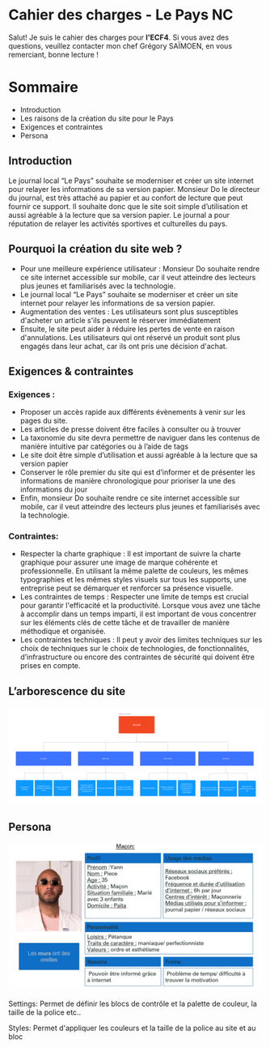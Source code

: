 ﻿# Cahier des charges - Le Pays NC

Salut! Je suis le cahier des charges pour **l'ECF4**. Si vous avez des questions, veuillez contacter mon chef Grégory SAÏMOEN, en vous remerciant, bonne lecture !


# Sommaire
- Introduction
- Les raisons de la création du site pour le Pays
- Exigences et contraintes
- Persona

## Introduction

Le journal local “Le Pays” souhaite se moderniser et créer un site internet pour relayer les informations de sa version papier. Monsieur Do le directeur du journal, est très attaché au papier et au confort de lecture que peut fournir ce support. Il souhaite donc que le site soit simple d’utilisation et aussi agréable à la lecture que sa version papier. Le journal a pour réputation de relayer les activités sportives et culturelles du pays.

## Pourquoi la création du site web ?

- Pour une meilleure expérience utilisateur : Monsieur Do souhaite rendre ce site internet accessible sur mobile, car il veut atteindre des lecteurs plus jeunes et familiarisés avec la technologie.
- Le journal local “Le Pays” souhaite se moderniser et créer un site internet pour relayer les informations de sa version papier.
- Augmentation des ventes : Les utilisateurs sont plus susceptibles d'acheter un article s'ils peuvent le réserver immédiatement
- Ensuite, le site peut aider à réduire les pertes de vente en raison d'annulations. Les utilisateurs qui ont réservé un produit sont plus engagés dans leur achat, car ils ont pris une décision d'achat.

## Exigences & contraintes
### Exigences :
- Proposer un accès rapide aux différents évènements à venir sur les pages du site.
- Les articles de presse doivent être faciles à consulter ou à trouver
- La taxonomie du site devra permettre de naviguer dans les contenus de manière intuitive par catégories ou à l’aide de tags
- Le site doit être simple d’utilisation et aussi agréable à la lecture que sa version papier
- Conserver le rôle premier du site qui est d’informer et de présenter les informations de manière chronologique pour prioriser la une des informations du jour
- Enfin, monsieur Do souhaite rendre ce site internet accessible sur mobile, car il veut atteindre des lecteurs plus jeunes et familiarisés avec la technologie.

### Contraintes:
- Respecter la charte graphique : Il est important de suivre la charte graphique pour assurer une image de marque cohérente et professionnelle. En utilisant la même palette de couleurs, les mêmes typographies et les mêmes styles visuels sur tous les supports, une entreprise peut se démarquer et renforcer sa présence visuelle.
- Les contraintes de temps : Respecter une limite de temps est crucial pour garantir l'efficacité et la productivité. Lorsque vous avez une tâche à accomplir dans un temps imparti, il est important de vous concentrer sur les éléments clés de cette tâche et de travailler de manière méthodique et organisée.
- Les contraintes techniques : Il peut y avoir des limites techniques sur les choix de techniques sur le choix de technologies, de fonctionnalités, d’infrastructure ou encore des contraintes de sécurité qui doivent être prises en compte.

## L’arborescence du site

![My Image](arborescence.png)

## Persona

![My Image](persona.png)

<!-- Notes sur le theme.json -->
Settings: Permet de définir les blocs de contrôle et la palette de couleur, la taille de la police etc..

Styles: Permet d'appliquer les couleurs et la taille de la police au site et au bloc